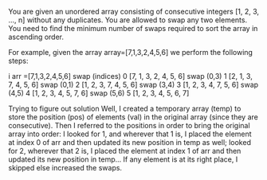 You are given an unordered array consisting of consecutive integers [1, 2, 3, ..., n] without any duplicates. You are allowed to swap any two elements. You need to find the minimum number of swaps required to sort the array in ascending order.

For example, given the array array=[7,1,3,2,4,5,6] we perform the following steps:

i arr =[7,1,3,2,4,5,6] swap (indices)
0 [7, 1, 3, 2, 4, 5, 6] swap (0,3)
1 [2, 1, 3, 7, 4, 5, 6] swap (0,1)
2 [1, 2, 3, 7, 4, 5, 6] swap (3,4)
3 [1, 2, 3, 4, 7, 5, 6] swap (4,5)
4 [1, 2, 3, 4, 5, 7, 6] swap (5,6)
5 [1, 2, 3, 4, 5, 6, 7]

Trying to figure out solution
Well, I created a temporary array (temp) to store the position (pos) of elements (val) in the original array (since they are consecutive). Then I referred to the positions in order to bring the original array into order: I looked for 1, and wherever that 1 is, I placed the element at index 0 of arr and then updated its new position in temp as well; looked for 2, wherever that 2 is, I placed the element at index 1 of arr and then updated its new position in temp... If any element is at its right place, I skipped else increased the swaps.

